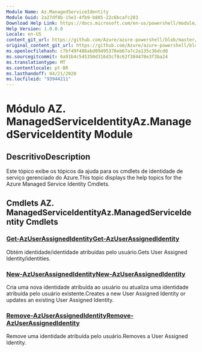 ```yaml
---
Module Name: Az.ManagedServiceIdentity
Module Guid: 2a27df8b-15e3-4fb9-b885-22c6bcafc203
Download Help Link: https://docs.microsoft.com/en-us/powershell/module/az.managedserviceidentity
Help Version: 1.0.0.0
Locale: en-US
content_git_url: https://github.com/Azure/azure-powershell/blob/master/src/ManagedServiceIdentity/ManagedServiceIdentity/help/Az.ManagedServiceIdentity.md
original_content_git_url: https://github.com/Azure/azure-powershell/blob/master/src/ManagedServiceIdentity/ManagedServiceIdentity/help/Az.ManagedServiceIdentity.md
ms.openlocfilehash: c7bf49f486abd09495370eb67a7c2a135c36dcd0
ms.sourcegitcommit: 6a91b4c545350d316d3cf8c62f384478e3f3ba24
ms.translationtype: MT
ms.contentlocale: pt-BR
ms.lasthandoff: 04/21/2020
ms.locfileid: "93944211"
---
```

# <span data-ttu-id="1b04b-101">Módulo AZ. ManagedServiceIdentity</span><span class="sxs-lookup"><span data-stu-id="1b04b-101">Az.ManagedServiceIdentity Module</span></span>
## <span data-ttu-id="1b04b-102">Descritivo</span><span class="sxs-lookup"><span data-stu-id="1b04b-102">Description</span></span>
<span data-ttu-id="1b04b-103">Este tópico exibe os tópicos da ajuda para os cmdlets de identidade de serviço gerenciado do Azure.</span><span class="sxs-lookup"><span data-stu-id="1b04b-103">This topic displays the help topics for the Azure Managed Service Identity Cmdlets.</span></span>

## <span data-ttu-id="1b04b-104">Cmdlets AZ. ManagedServiceIdentity</span><span class="sxs-lookup"><span data-stu-id="1b04b-104">Az.ManagedServiceIdentity Cmdlets</span></span>
### [<span data-ttu-id="1b04b-105">Get-AzUserAssignedIdentity</span><span class="sxs-lookup"><span data-stu-id="1b04b-105">Get-AzUserAssignedIdentity</span></span>](Get-AzUserAssignedIdentity.md)
<span data-ttu-id="1b04b-106">Obtém identidade/identidade atribuídas pelo usuário.</span><span class="sxs-lookup"><span data-stu-id="1b04b-106">Gets User Assigned Identity/identities.</span></span>

### [<span data-ttu-id="1b04b-107">New-AzUserAssignedIdentity</span><span class="sxs-lookup"><span data-stu-id="1b04b-107">New-AzUserAssignedIdentity</span></span>](New-AzUserAssignedIdentity.md)
<span data-ttu-id="1b04b-108">Cria uma nova identidade atribuída ao usuário ou atualiza uma identidade atribuída pelo usuário existente.</span><span class="sxs-lookup"><span data-stu-id="1b04b-108">Creates a new User Assigned Identity or updates an existing User Assigned Identity.</span></span>

### [<span data-ttu-id="1b04b-109">Remove-AzUserAssignedIdentity</span><span class="sxs-lookup"><span data-stu-id="1b04b-109">Remove-AzUserAssignedIdentity</span></span>](Remove-AzUserAssignedIdentity.md)
<span data-ttu-id="1b04b-110">Remove uma identidade atribuída pelo usuário.</span><span class="sxs-lookup"><span data-stu-id="1b04b-110">Removes a User Assigned Identity.</span></span>

